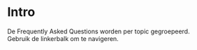 # Intro

De Frequently Asked Questions worden per topic gegroepeerd.  
Gebruik de linkerbalk om te navigeren.  
